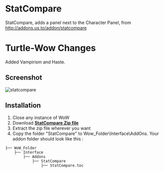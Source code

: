 # StatCompare
StatCompare, adds a panel next to the Character Panel, from http://addons.us.to/addon/statcompare

# Turtle-Wow Changes
Added Vampirism and Haste.


## Screenshot

![statcompare]([https://user-images.githubusercontent.com/24671466/27562912-1a698a34-5acf-11e7-9bac-b029c9160eb4.png](https://imgur.com/a/NAjnCOx))

## Installation
1. Close any instance of WoW
2. Download **[StatCompare Zip file](https://github.com/Linae-Kronos/StatCompare/archive/master.zip)**
3. Extract the zip file wherever you want
4. Copy the folder "StatCompare" to Wow_Folder\Interface\AddOns. Your addon folder should look like this :
```
├── WoW_Folder
    ├── Interface
        ├── Addons
            ├── StatCompare
            	├── StatCompare.toc
```

